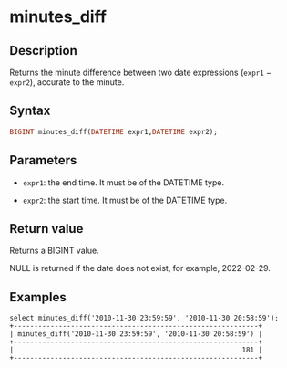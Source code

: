 ---
---

# minutes_diff

## Description

Returns the minute difference between two date expressions (`expr1` − `expr2`), accurate to the minute.

## Syntax

```Haskell
BIGINT minutes_diff(DATETIME expr1,DATETIME expr2);
```

## Parameters

- `expr1`: the end time. It must be of the DATETIME type.

- `expr2`: the start time. It must be of the DATETIME type.

## Return value

Returns a BIGINT value.

NULL is returned if the date does not exist, for example, 2022-02-29.

## Examples

```Plain
select minutes_diff('2010-11-30 23:59:59', '2010-11-30 20:58:59');
+------------------------------------------------------------+
| minutes_diff('2010-11-30 23:59:59', '2010-11-30 20:58:59') |
+------------------------------------------------------------+
|                                                        181 |
+------------------------------------------------------------+
```
